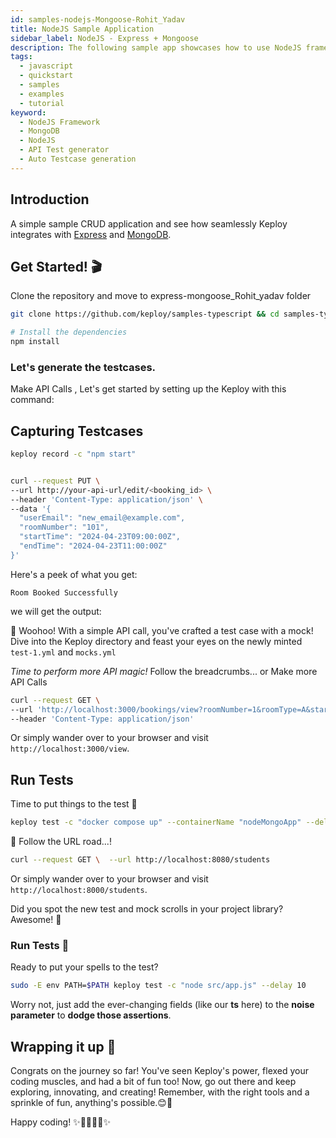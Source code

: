 ```yaml
---
id: samples-nodejs-Mongoose-Rohit_Yadav
title: NodeJS Sample Application
sidebar_label: NodeJS - Express + Mongoose
description: The following sample app showcases how to use NodeJS framework and the Keploy Platform.
tags:
  - javascript
  - quickstart
  - samples
  - examples
  - tutorial
keyword:
  - NodeJS Framework
  - MongoDB
  - NodeJS
  - API Test generator
  - Auto Testcase generation
---
```


## Introduction

A simple sample CRUD application and see how seamlessly Keploy integrates with [Express](https://expressjs.com/) and [MongoDB](https://www.mongodb.com/).


<InstallationGuide/>

## Get Started! 🎬

Clone the repository and move to express-mongoose_Rohit_yadav folder

```bash
git clone https://github.com/keploy/samples-typescript && cd samples-typescript/express-mongoose_Rohit_Yadav

# Install the dependencies
npm install
```

### Let's generate the testcases.

Make API Calls , Let's get started by setting up the Keploy with this command:


## Capturing Testcases

```bash
keploy record -c "npm start"

```
<!-- ![Testcase](./img/p4.jpg) -->
```bash

curl --request PUT \
--url http://your-api-url/edit/<booking_id> \
--header 'Content-Type: application/json' \
--data '{
  "userEmail": "new_email@example.com",
  "roomNumber": "101",
  "startTime": "2024-04-23T09:00:00Z",
  "endTime": "2024-04-23T11:00:00Z"
}'

```

Here's a peek of what you get:

```
Room Booked Successfully
```
 
we will get the output:

 
🎉 Woohoo! With a simple API call, you've crafted a test case with a mock! Dive into the Keploy directory and feast your eyes on the newly minted `test-1.yml` and `mocks.yml`

_Time to perform more API magic!_
Follow the breadcrumbs... or Make more API Calls

```bash
curl --request GET \
--url 'http://localhost:3000/bookings/view?roomNumber=1&roomType=A&startTime=2024-03-07T00:00:00Z&endTime=2024-03-08T00:00:00Z' \
--header 'Content-Type: application/json'
```

Or simply wander over to your browser and visit `http://localhost:3000/view`.

<!-- ![Testcase](./img/p2.jpg) -->

<!-- ![Testcase](./img/p3.jpg) -->


## Run Tests

Time to put things to the test 🧪

```bash
keploy test -c "docker compose up" --containerName "nodeMongoApp" --delay 10
```
 
🚀 Follow the URL road...!

```bash
curl --request GET \  --url http://localhost:8080/students
```

Or simply wander over to your browser and visit `http://localhost:8000/students`.

Did you spot the new test and mock scrolls in your project library? Awesome! 👏

### Run Tests 🏁

Ready to put your spells to the test?

```bash
sudo -E env PATH=$PATH keploy test -c "node src/app.js" --delay 10
```

Worry not, just add the ever-changing fields (like our **ts** here) to the **noise parameter** to **dodge those assertions**.

 
## Wrapping it up 🎉

Congrats on the journey so far! You've seen Keploy's power, flexed your coding muscles, and had a bit of fun too! Now, go out there and keep exploring, innovating, and creating! Remember, with the right tools and a sprinkle of fun, anything's possible.😊🚀

Happy coding! ✨👩‍💻👨‍💻✨
